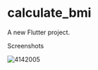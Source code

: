 # calculate_bmi

A new Flutter project.

Screenshots 

![4142005](https://github.com/Nouaimhr/Calculate_BMI/assets/134369177/d7c07806-9d17-4574-acf4-f75ccf4eaa82)
